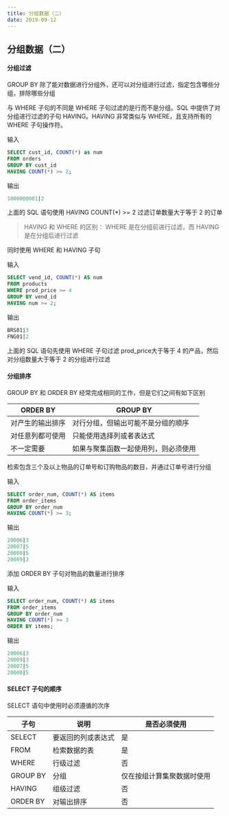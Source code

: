 ```yaml
---
title: 分组数据（二）
date: 2019-09-12
---
```



## 分组数据（二）



#### 分组过滤

GROUP BY 除了能对数据进行分组外，还可以对分组进行过滤，指定包含哪些分组，排除哪些分组

与 WHERE 子句的不同是 WHERE 子句过滤的是行而不是分组。SQL 中提供了对分组进行过滤的子句 HAVING。HAVING 非常类似与 WHERE，且支持所有的 WHERE 子句操作符。

输入

```sql
SELECT cust_id, COUNT(*) as num
FROM orders
GROUP BY cust_id
HAVING COUNT(*) >= 2;
```

输出

```sql
1000000001|2
```
上面的 SQL 语句使用 HAVING COUNT(*) >= 2 过滤订单数量大于等于 2 的订单

> HAVING 和 WHERE 的区别：
> WHERE 是在分组前进行过滤，而 HAVING 是在分组后进行过滤


同时使用 WHERE 和 HAVING 子句

输入

```sql
SELECT vend_id, COUNT(*) AS num
FROM products
WHERE prod_price >= 4
GROUP BY vend_id
HAVING num >= 2;
```

输出

```sql
BRS01|3
FNG01|2
```
上面的 SQL 语句先使用 WHERE 子句过滤 prod_price大于等于 4 的产品，然后对分组数量大于等于 2 的分组进行过滤




 #### 分组排序

GROUP BY 和 ORDER BY 经常完成相同的工作，但是它们之间有如下区别

| ORDER BY | GROUP BY |
| ---------- | --------- |
| 对产生的输出排序 | 对行分组，但输出可能不是分组的顺序|
| 对任意列都可使用 | 只能使用选择列或者表达式 |
| 不一定需要 | 如果与聚集函数一起使用列，则必须使用|

检索包含三个及以上物品的订单号和订购物品的数目，并通过订单号进行分组

输入

```sql
SELECT order_num, COUNT(*) AS items
FROM order_items
GROUP BY order_num
HAVING COUNT(*) >= 3;
```

输出

```sql
20006|3
20007|5
20008|5
20009|3
```

添加 ORDER BY 子句对物品的数量进行排序

输入

```sql
SELECT order_num, COUNT(*) AS items
FROM order_items
GROUP BY order_num
HAVING COUNT(*) >= 3
ORDER BY items;
```

输出

```sql
20006|3
20009|3
20007|5
20008|5
```

#### SELECT 子句的顺序

SELECT 语句中使用时必须遵循的次序

| 子句 | 说明 | 是否必须使用 |
|-----|-----|-----|
| SELECT | 要返回的列或表达式 | 是 |
| FROM | 检索数据的表 | 是 |
| WHERE | 行级过滤 | 否 |
| GROUP BY | 分组 | 仅在按组计算集聚数据时使用 |
| HAVING | 组级过滤 | 否 |
| ORDER BY | 对输出排序 | 否 |






